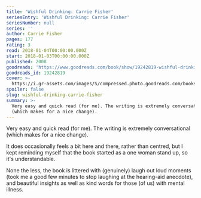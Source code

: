 ```yaml
---
title: 'Wishful Drinking: Carrie Fisher'
seriesEntry: 'Wishful Drinking: Carrie Fisher'
seriesNumber: null
series: ''
author: Carrie Fisher
pages: 177
rating: 3
read: 2018-01-04T00:00:00.000Z
start: 2018-01-03T00:00:00.000Z
published: 2008
goodreads: 'https://www.goodreads.com/book/show/19242819-wishful-drinking'
goodreads_id: 19242819
cover: >-
  https://i.gr-assets.com/images/S/compressed.photo.goodreads.com/books/1386363852l/19242819._SX50_.jpg
spoiler: false
slug: wishful-drinking-carrie-fisher
summary: >-
  Very easy and quick read (for me). The writing is extremely conversational
  (which makes for a nice change).
---
```

Very easy and quick read (for me). The writing is extremely conversational (which makes for a nice change). 

It does occasionally feels a bit here and there, rather than centred, but I kept reminding myself that the book started as a one woman stand up, so it's understandable. 

None the less, the book is littered with (genuinely) laugh out loud moments (took me a good few minutes to stop laughing at the hearing-aid anecdote), and beautiful insights as well as kind words for those (of us) with mental illness.
